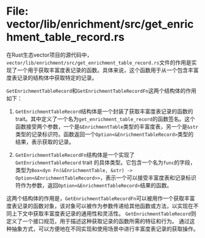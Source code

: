 # File: vector/lib/enrichment/src/get_enrichment_table_record.rs

在Rust生态vector项目的源代码中，`vector/lib/enrichment/src/get_enrichment_table_record.rs`文件的作用是实现了一个用于获取丰富度表记录的函数。具体来说，这个函数用于从一个包含丰富度表记录的结构体中获取特定的记录。

`GetEnrichmentTableRecord`和`GetEnrichmentTableRecordFn`这两个结构体的作用如下：

1. `GetEnrichmentTableRecord`结构体是一个封装了获取丰富度表记录的函数的trait。其中定义了一个名为`get_enrichment_table_record`的函数签名。这个函数接受两个参数，一个是`&EnrichmentTable`类型的丰富度表，另一个是`&str`类型的记录标识符。函数返回一个`Option<&EnrichmentTableRecord>`类型的结果，表示获取的记录。

2. `GetEnrichmentTableRecordFn`结构体是一个实现了`GetEnrichmentTableRecord` trait 的具体类型。它包含一个名为`func`的字段，类型为`Box<dyn Fn(&EnrichmentTable, &str) -> Option<&EnrichmentTableRecord>>`，表示一个可以接受丰富度表和记录标识符作为参数，返回`Option<&EnrichmentTableRecord>`结果的函数。

这两个结构体的作用是，`GetEnrichmentTableRecordFn`可以被用作一个获取丰富度表记录的函数对象，该对象可以被作为参数传递给其他函数或方法，以实现在不同上下文中获取丰富度表记录的通用性和灵活性。 `GetEnrichmentTableRecord`则定义了一个接口规范，用于描述这种获取记录的函数所需的特征和行为。 通过这种抽象方式，可以方便地在不同实现和使用场景中进行丰富度表记录的获取操作。

